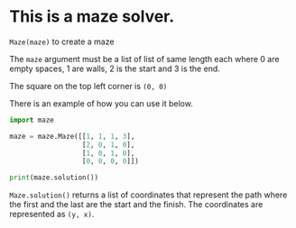 <h1>This is a maze solver.</h1>

`Maze(maze)` to create a maze

The `maze` argument must be a list of list of same length each where 0 are empty spaces, 1 are walls, 2 is the start and 3 is the end.

The square on the top left corner is `(0, 0)` 

There is an example of how you can use it below.

```python
import maze

maze = maze.Maze([[1, 1, 1, 3],
                  [2, 0, 1, 0],
                  [1, 0, 1, 0],
                  [0, 0, 0, 0]])

print(maze.solution())
```

`Maze.solution()` returns a list of coordinates that represent the path where the first and the last are the start and the finish. The coordinates are represented as `(y, x)`.

